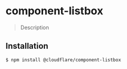 # component-listbox

> Description

## Installation

```sh
$ npm install @cloudflare/component-listbox
```

